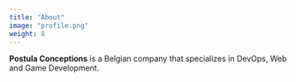 ```yaml
---
title: "About"
image: "profile.png"
weight: 8
---
```


**Postula Conceptions** is a Belgian company that specializes in DevOps, Web and Game Development.

[//]: # (### Features)

[//]: # ()
[//]: # (* Responsive display on any size screen)

[//]: # (* Light and Dark themes right out of the box)

[//]: # (* Multilingual - supports side-by-side content in multiple languages)

[//]: # (* Any number of custom index page sections from Markdown files)

[//]: # (* _Projects_ section with any number of projects: highly configurable as a photo gallery, modals, or external links)

[//]: # (* _Blog_ section with optional _Latest Post_, on the main page or as a separate section)

[//]: # (* Styled Markdown throughout with support for Hugo's syntax highlighting)
